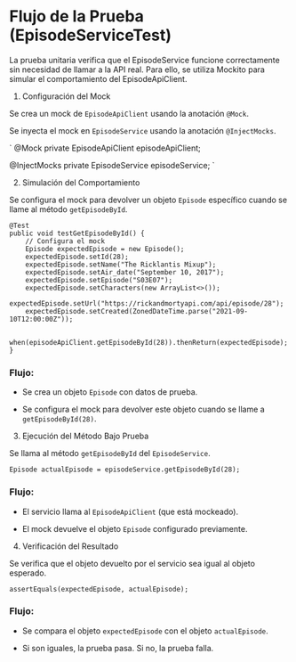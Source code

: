 # Flujo de la Prueba (EpisodeServiceTest)

La prueba unitaria verifica que el EpisodeService funcione correctamente sin necesidad de llamar a la API real. Para ello, se utiliza Mockito para simular el comportamiento del EpisodeApiClient.

1. Configuración del Mock

Se crea un mock de `EpisodeApiClient` usando la anotación `@Mock`.

Se inyecta el mock en `EpisodeService` usando la anotación `@InjectMocks`.

`
@Mock
private EpisodeApiClient episodeApiClient;

@InjectMocks
private EpisodeService episodeService;
`

2. Simulación del Comportamiento

Se configura el mock para devolver un objeto `Episode` específico cuando se llame al método `getEpisodeById`.

```
@Test
public void testGetEpisodeById() {
    // Configura el mock
    Episode expectedEpisode = new Episode();
    expectedEpisode.setId(28);
    expectedEpisode.setName("The Ricklantis Mixup");
    expectedEpisode.setAir_date("September 10, 2017");
    expectedEpisode.setEpisode("S03E07");
    expectedEpisode.setCharacters(new ArrayList<>());
    expectedEpisode.setUrl("https://rickandmortyapi.com/api/episode/28");
    expectedEpisode.setCreated(ZonedDateTime.parse("2021-09-10T12:00:00Z"));

    when(episodeApiClient.getEpisodeById(28)).thenReturn(expectedEpisode);
}
```

### Flujo:

- Se crea un objeto `Episode` con datos de prueba.

- Se configura el mock para devolver este objeto cuando se llame a `getEpisodeById(28)`.

3. Ejecución del Método Bajo Prueba

Se llama al método `getEpisodeById` del `EpisodeService`.

`Episode actualEpisode = episodeService.getEpisodeById(28);`

### Flujo:

- El servicio llama al `EpisodeApiClient` (que está mockeado).

- El mock devuelve el objeto `Episode` configurado previamente.

4. Verificación del Resultado

Se verifica que el objeto devuelto por el servicio sea igual al objeto esperado.

`assertEquals(expectedEpisode, actualEpisode);`

### Flujo:

- Se compara el objeto `expectedEpisode` con el objeto `actualEpisode`.

- Si son iguales, la prueba pasa. Si no, la prueba falla.

